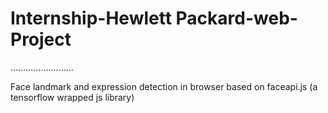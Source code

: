 # Internship-Hewlett Packard-web-Project

.........................

Face landmark and expression detection in browser based on faceapi.js (a tensorflow wrapped js library)
